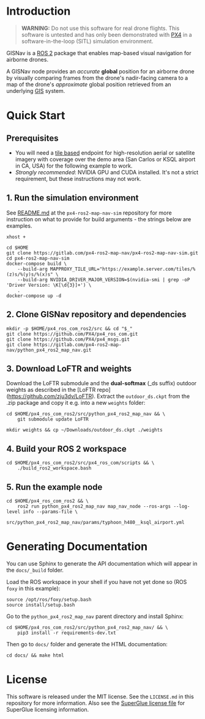 # Introduction
> **WARNING:** Do not use this software for real drone flights. This software is untested and has only been demonstrated
> with [PX4](https://px4.io/) in a software-in-the-loop (SITL) simulation environment.

GISNav is a [ROS 2](https://docs.ros.org/) package that enables map-based visual navigation for airborne drones.

A GISNav node provides an *accurate* **global** position for an airborne drone by visually comparing frames from the 
drone's nadir-facing camera to a map of the drone's *approximate* global position retrieved from an underlying 
[GIS](https://en.wikipedia.org/wiki/Geographic_information_system) system.

# Quick Start
## Prerequisites
* You will need a [tile based](https://wiki.openstreetmap.org/wiki/Slippy_map_tilenames) endpoint for high-resolution aerial or 
satellite imagery with coverage over the demo area (San Carlos or KSQL airport in CA, USA) for the following example 
to work.
* *Strongly recommended*: NVIDIA GPU and CUDA installed. It's not a strict requirement, but these instructions may not 
work.

## 1. Run the simulation environment
See [README.md](https://gitlab.com/px4-ros2-map-nav/px4-ros2-map-nav-sim.git) at the `px4-ros2-map-nav-sim` repository
for more instruction on what to provide for build arguments - the strings below are examples.
```
xhost +

cd $HOME
git clone https://gitlab.com/px4-ros2-map-nav/px4-ros2-map-nav-sim.git
cd px4-ros2-map-nav-sim
docker-compose build \
    --build-arg MAPPROXY_TILE_URL="https://example.server.com/tiles/%(z)s/%(y)s/%(x)s" \
    --build-arg NVIDIA_DRIVER_MAJOR_VERSION=$(nvidia-smi | grep -oP 'Driver Version: \K[\d{3}]+') \
    .
docker-compose up -d
```
## 2. Clone GISNav repository and dependencies
```
mkdir -p $HOME/px4_ros_com_ros2/src && cd "$_"
git clone https://github.com/PX4/px4_ros_com.git
git clone https://github.com/PX4/px4_msgs.git
git clone https://gitlab.com/px4-ros2-map-nav/python_px4_ros2_map_nav.git
```

## 3. Download LoFTR and weights
Download the LoFTR submodule and the **dual-softmax** (_ds suffix) outdoor weights as described in the [LoFTR repo]
(https://github.com/zju3dv/LoFTR). Extract the ``outdoor_ds.ckpt`` from the .zip package and copy it e.g. into a new 
``weights`` folder:
```
cd $HOME/px4_ros_com_ros2/src/python_px4_ros2_map_nav && \
    git submodule update LoFTR
    
mkdir weights && cp ~/Downloads/outdoor_ds.ckpt ./weights
```

## 4. Build your ROS 2 workspace
```
cd $HOME/px4_ros_com_ros2/src/px4_ros_com/scripts && \
    ./build_ros2_workspace.bash
```

## 5. Run the example node
```
cd $HOME/px4_ros_com_ros2 && \
    ros2 run python_px4_ros2_map_nav map_nav_node --ros-args --log-level info --params-file \
        src/python_px4_ros2_map_nav/params/typhoon_h480__ksql_airport.yml
```

# Generating Documentation
You can use Sphinx to generate the API documentation which will appear in the `docs/_build` folder.

Load the ROS workspace in your shell if you have not yet done so (ROS `foxy` in this example):
```
source /opt/ros/foxy/setup.bash
source install/setup.bash
```

Go to the `python_px4_ros2_map_nav` parent directory and install Sphinx:
```
cd $HOME/px4_ros_com_ros2/src/python_px4_ros2_map_nav/ && \
    pip3 install -r requirements-dev.txt
```

Then go to `docs/` folder and generate the HTML documentation:
```
cd docs/ && make html
```

# License
This software is released under the MIT license. See the `LICENSE.md` in this repository for more information. Also see
the [SuperGlue license file](https://github.com/magicleap/SuperGluePretrainedNetwork/blob/master/LICENSE) for SuperGlue
licensing information.